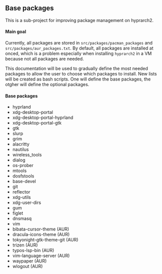 ## Base packages
This is a sub-project for improving package management on hyprarch2.

#### Main goal
Currently, all packages are stored in `src/packages/pacman_packages` and `src/packages/aur_packages.txt`.
By default, all packages are installed at onced, which is a problem especially when installing `hyprarch2` in a VM because not all packages are needed.

This documentation will be used to gradually define the most needed packages to allow the user to choose which packages to install.
New lists will be created as bash scripts. One will define the base packages, the otgher will define the optional packages.

#### Base packages
- hyprland
- xdg-desktop-portal
- xdg-desktop-portal-hyprland
- xdg-desktop-portal-gtk
- gtk
- slurp
- grim
- alacritty
- nautilus
- wireless_tools 
- dialog 
- os-prober 
- mtools 
- dosfstools 
- base-devel
- git 
- reflector 
- xdg-utils 
- xdg-user-dirs 
- gum 
- figlet 
- dnsmasq  
- vim
- bibata-cursor-theme (AUR)
- dracula-icons-theme (AUR)
- tokyonight-gtk-theme-git (AUR)
- trizen (AUR)
- typos-lsp-bin (AUR)
- vim-language-server (AUR)
- waypaper (AUR)
- wlogout (AUR)
